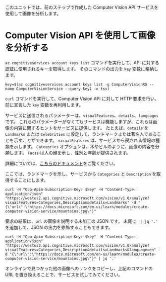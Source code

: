 このユニットでは、前のステップで作成した Computer Vision API サービスを使用して画像を分析します。

# <a name="analyzing-an-image-with-computer-vision-api"></a>Computer Vision API を使用して画像を分析する

`az cognitiveservices account keys list` コマンドを実行して、API に対する認証に使用されるキーを取得します。 そのコマンドの出力を `key` 変数に格納します。

```azurecli
key=$(az cognitiveservices account keys list -g ComputerVisionRG --name ComputerVisionService --query key1 -o tsv)
```

`curl` コマンドを実行して、Computer Vision API に対して HTTP 要求を行い、前に宣言した `key` 変数を再利用します。

サービスに送信されるパラメーターは、`visualFeatures`、`details`、`languages` です。 これらのパラメーターがなくてもサービスは機能しますが、これらは画像の内容に関するヒントをサービスに提供します。 たとえば、`details` を `Landmarks` または `Celebrities` に設定して、ランドマークまたは著名人であることを示すことができます。 `visualFeatures` は、サービスから戻される情報の種類を示します。 `Categories` オプションは、木やビルのように、画像の内容を分類します。 `Faces` は人の顔を示し、性別と年齢が提供されます。

詳細については、[こちらのドキュメント](https://westus.dev.cognitive.microsoft.com/docs/services/56f91f2d778daf23d8ec6739/operations/56f91f2e778daf14a499e1fa)をご覧ください。

ここでは、ランドマークを示し、サービスから `Categories` と `Description` を取得することにします。

```azurecli
curl -H "Ocp-Apim-Subscription-Key: $key" -H "Content-Type: application/json" "https://westus2.api.cognitive.microsoft.com/vision/v1.0/analyze?visualFeatures=Categories,Description&details=Landmarks" -d "{\"url\":\"https://docs.microsoft.com/en-us/learn/modules/create-computer-vision-service/mountains.jpg\"}"
```

要求の結果は、`url` の画像を説明する未加工の JSON です。 末尾に ` | jq '.'` を追加して、JSON の出力を修飾することもできます。

```azurecli
curl -H "Ocp-Apim-Subscription-Key: $key" -H "Content-Type: application/json" "https://westus2.api.cognitive.microsoft.com/vision/v1.0/analyze?visualFeatures=Categories,Description&details=Landmarks&language=en" -d "{\"url\":\"https://docs.microsoft.com/en-us/learn/modules/create-computer-vision-service/mountains.jpg\"}" | jq '.'
```

オンラインで見つかった他の画像へのリンクをコピーし、上記のコマンドの URL を置き換えることで、サービスを試してみてください。